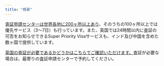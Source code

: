 ```yaml
---
title: "概要"
---
```

[査証申請センターは世界各地に200ヶ所以上あり](https://www.gov.uk/find-a-visa-application-centre)、そのうちの100ヶ所以上では優先サービス（3～7日）も行っています。また、英国では24時間以内に査証の可否をお知らせできるSuper Priority Visaサービスも、インド及び中国を含めた数ヶ国で提供しています。

[英国の査証が必要であるかどうかはこちらでご確認いただけます。](https://www.gov.uk/check-uk-visa)査証が必要な場合は、最寄りの査証申請センターで予約してください。 